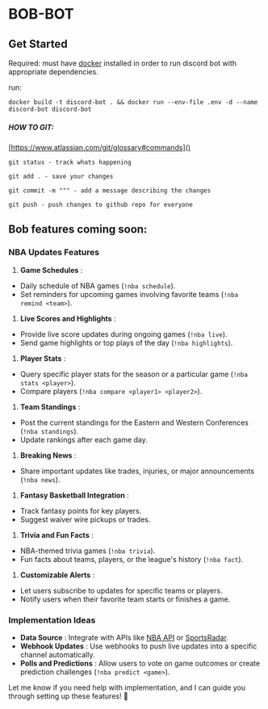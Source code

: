 # BOB-BOT

## Get Started

Required: must have [docker](https://docs.docker.com/desktop/setup/install/mac-install/) installed in order to run discord bot with appropriate dependencies. 

run:

```
docker build -t discord-bot . && docker run --env-file .env -d --name discord-bot discord-bot
```

##### HOW TO GIT:

[https://www.atlassian.com/git/glossary#commands]()

`git status - track whats happening`

`git add . - save your changes`

`git commit -m """ - add a message describing the changes`

`git push - push changes to github repo for everyone`

## Bob features coming soon:

### **NBA Updates Features**

1. **Game Schedules** :

* Daily schedule of NBA games (`!nba schedule`).
* Set reminders for upcoming games involving favorite teams (`!nba remind <team>`).

1. **Live Scores and Highlights** :

* Provide live score updates during ongoing games (`!nba live`).
* Send game highlights or top plays of the day (`!nba highlights`).

1. **Player Stats** :

* Query specific player stats for the season or a particular game (`!nba stats <player>`).
* Compare players (`!nba compare <player1> <player2>`).

1. **Team Standings** :

* Post the current standings for the Eastern and Western Conferences (`!nba standings`).
* Update rankings after each game day.

1. **Breaking News** :

* Share important updates like trades, injuries, or major announcements (`!nba news`).

1. **Fantasy Basketball Integration** :

* Track fantasy points for key players.
* Suggest waiver wire pickups or trades.

1. **Trivia and Fun Facts** :

* NBA-themed trivia games (`!nba trivia`).
* Fun facts about teams, players, or the league's history (`!nba fact`).

1. **Customizable Alerts** :

* Let users subscribe to updates for specific teams or players.
* Notify users when their favorite team starts or finishes a game.

### **Implementation Ideas**

* **Data Source** : Integrate with APIs like [NBA API](https://nba.com/stats) or [SportsRadar](https://developer.sportradar.com/).
* **Webhook Updates** : Use webhooks to push live updates into a specific channel automatically.
* **Polls and Predictions** : Allow users to vote on game outcomes or create prediction challenges (`!nba predict <game>`).

Let me know if you need help with implementation, and I can guide you through setting up these features! 🏀
